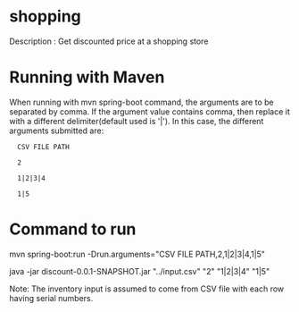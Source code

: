 # shopping
   Description : 
      Get discounted price at a shopping store

# Running with Maven
  When running with mvn spring-boot command, the arguments are to be separated by comma.
  If the argument value contains comma, then replace it with a different delimiter(default used is '|').
  In this case, the different arguments submitted are:
      
      CSV FILE PATH
      
      2
      
      1|2|3|4
      
      1|5
  
# Command to run
mvn spring-boot:run -Drun.arguments="CSV FILE PATH,2,1|2|3|4,1|5"

java -jar discount-0.0.1-SNAPSHOT.jar "../input.csv" "2" "1|2|3|4" "1|5"

Note: The inventory input is assumed to come from CSV file with each row having serial numbers.
